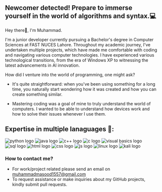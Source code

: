 ## Newcomer detected! Prepare to immerse yourself in the world of algorithms and syntax.💻



Hey there👋, I'm Muhammad. 

I'm a junior developer currently pursuing a Bachelor's degree in Computer Sciences at FAST NUCES Lahore. Throughout my academic journey, I've undertaken multiple projects, which have made me comfortable with coding and navigating various computer technologies. I have experienced various technological transitions, from the era of Windows XP to witnessing the latest advancements in AI innovation.

How did I venture into the world of programming, one might ask?

- It's quite straightforward: when you've been using something for a long time, you naturally start wondering how it was created and how you can create something similar.

 - Mastering coding was a goal of mine to truly understand the world of computers. I wanted to be able to understand how devices work and how to solve their issues whenever I use them.


## Expertise in multiple lanaguages 🔧:

![python logo](https://github.com/Bqtty/Bqtty/assets/93125988/7142c3c8-e5ff-49f6-a269-eed66617c950)  ![java logo](https://github.com/Bqtty/Bqtty/assets/93125988/e997319c-5d08-40aa-9989-05b3ffcc5771)
![c++ logo](https://github.com/Bqtty/Bqtty/assets/93125988/73f42ecd-0091-4a96-a022-6bb73455430d)
![c logo](https://github.com/Bqtty/Bqtty/assets/93125988/0023a1ba-f09d-49d5-ac77-37a9bdff0635)
![visual basics logo](https://github.com/Bqtty/Bqtty/assets/93125988/8a3659f2-be76-492c-874a-af293464aff2)
![sql logo](https://github.com/Bqtty/Bqtty/assets/93125988/235cb4a9-caf9-4ebd-9135-884d7a1565c3)
![html logo](https://github.com/Bqtty/Bqtty/assets/93125988/2c28d4dc-c29b-4891-a1db-09c0ca348b7d)
![css logo](https://github.com/Bqtty/Bqtty/assets/93125988/2e301ad6-6ec1-4197-9b8a-07d11ca9cdaa)
![js logo](https://github.com/Bqtty/Bqtty/assets/93125988/2e127e77-2d51-4a6e-852e-4e1a097fbed8)
![linux logo](https://github.com/Bqtty/Bqtty/assets/93125988/b17c426e-c343-4c5a-899b-11209fd21e09)
![kali logo](https://github.com/Bqtty/Bqtty/assets/93125988/61cc50e7-53ba-4ec2-a6cf-379b887eda2d)



  
### How to contact me?

- For work/project related please send an email on muhammadmasood1557@gmail.com
- To request assistance or make inquiries about my GitHub projects, kindly submit pull requests.
